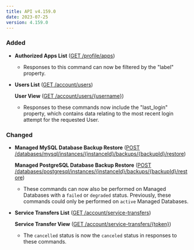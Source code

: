 ```yaml
---
title: API v4.159.0
date: 2023-07-25
version: 4.159.0
---
```


### Added

- **Authorized Apps List** ([GET /profile/apps](/docs/api/profile/authorized-apps-list/))
  - Responses to this command can now be filtered by the "label" property.

- **Users List** ([GET /account/users](/docs/api/account/users-list/))

  **User View** ([GET /account/users/{username}](/docs/api/account/user-view/))

  - Responses to these commands now include the "last_login" property, which contains data relating to the most recent login attempt for the requested User.

### Changed

- **Managed MySQL Database Backup Restore** ([POST /databases/mysql/instances/{instanceId}/backups/{backupId}/restore](/docs/api/databases/managed-mysql-database-backup-restore/))

  **Managed PostgreSQL Database Backup Restore** ([POST /databases/postgresql/instances/{instanceId}/backups/{backupId}/restore](/docs/api/databases/managed-postgresql-database-backup-restore/))

  - These commands can now also be performed on Managed Databases with a `failed` or `degraded` status. Previously, these commands could only be performed on `active` Managed Databases.

- **Service Transfers List** ([GET /account/service-transfers](/docs/api/account/service-transfers-list/))

  **Service Transfer View** ([GET /account/service-transfers/{token}](/docs/api/account/service-transfer-view/))

  - The `cancelled` status is now the `canceled` status in responses to these commands.
